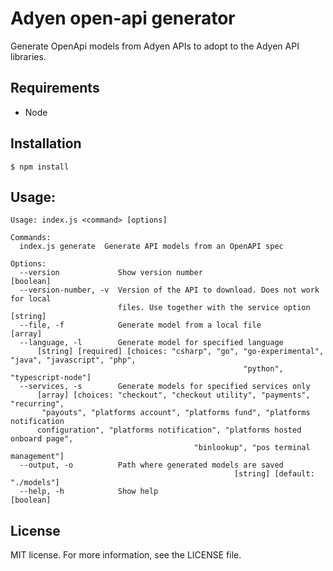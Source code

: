 # Adyen open-api generator
Generate OpenApi models from Adyen APIs to adopt to the Adyen API libraries.

## Requirements
* Node 

## Installation
`$ npm install`

## Usage:
```console
Usage: index.js <command> [options]

Commands:
  index.js generate  Generate API models from an OpenAPI spec

Options:
  --version             Show version number                            [boolean]
  --version-number, -v  Version of the API to download. Does not work for local
                        files. Use together with the service option     [string]
  --file, -f            Generate model from a local file                 [array]
  --language, -l        Generate model for specified language
      [string] [required] [choices: "csharp", "go", "go-experimental", "java", "javascript", "php",
                                                    "python", "typescript-node"]
  --services, -s        Generate models for specified services only
      [array] [choices: "checkout", "checkout utility", "payments", "recurring",
       "payouts", "platforms account", "platforms fund", "platforms notification
      configuration", "platforms notification", "platforms hosted onboard page",
                                         "binlookup", "pos terminal management"]
  --output, -o          Path where generated models are saved
                                                  [string] [default: "./models"]
  --help, -h            Show help                                      [boolean]
```


## License
MIT license. For more information, see the LICENSE file.
